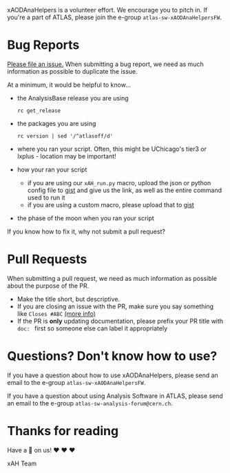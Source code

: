 xAODAnaHelpers is a volunteer effort. We encourage you to pitch in. If you're a part of ATLAS, please join the e-group `atlas-sw-xAODAnaHelpersFW`.

# Bug Reports

[Please file an issue.](https://github.com/UCATLAS/xAODAnaHelpers/issues/new) When submitting a bug report, we need as much information as possible to duplicate the issue.

At a minimum, it would be helpful to know...
* the AnalysisBase release you are using

  ```
  rc get_release
  ```

* the packages you are using

  ```
  rc version | sed '/^atlasoff/d'
  ```

* where you ran your script. Often, this might be UChicago's tier3 or lxplus - location may be important!
* how your ran your script
  * if you are using our `xAH_run.py` macro, upload the json or python config file to [gist](https://gist.github.com) and give us the link, as well as the entire command used to run it
  * if you are using a custom macro, please upload that to [gist](https://gist.github.com)
* the phase of the moon when you ran your script

If you know how to fix it, why not submit a pull request?

# Pull Requests

When submitting a pull request, we need as much information as possible about the purpose of the PR.

* Make the title short, but descriptive.
* If you are closing an issue with the PR, make sure you say something like `Closes #ABC` [(more info)](https://github.com/blog/1506-closing-issues-via-pull-requests)
* If the PR is **only** updating documentation, please prefix your PR title with `doc: ` first so someone else can label it appropriately

# Questions? Don't know how to use?

If you have a question about how to use xAODAnaHelpers, please send an email to the e-group `atlas-sw-xAODAnaHelpersFW`.

If you have a question about using Analysis Software in ATLAS, please send an email to the e-group `atlas-sw-analysis-forum@cern.ch`.

# Thanks for reading

Have a :beer: on us! :heart: :heart: :heart:

xAH Team

